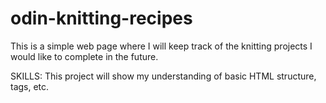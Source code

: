 # odin-knitting-recipes

This is a simple web page where I will keep track of the knitting projects I would like to complete in the future. 

SKILLS:
This project will show my understanding of basic HTML structure, tags, etc. 